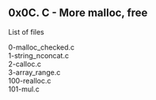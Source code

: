 ## 0x0C. C - More malloc, free
List of files

0-malloc_checked.c  
1-string_nconcat.c  
2-calloc.c  
3-array_range.c  
100-realloc.c  
101-mul.c
